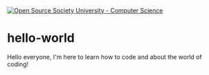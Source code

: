 <a href="https://github.com/ossu/computer-science"><img alt="Open Source Society University - Computer Science" src="https://img.shields.io/badge/OSSU-computer--science-blue.svg"></a>
# hello-world
Hello everyone, I'm here to learn how to code and about the world of coding!

